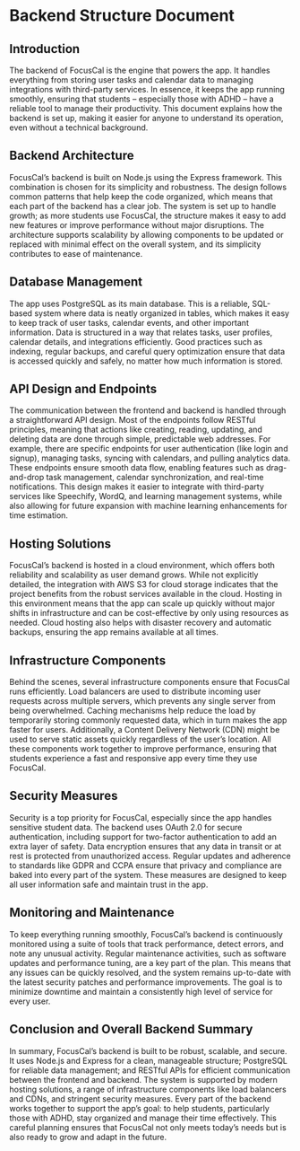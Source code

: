 # Backend Structure Document

## Introduction

The backend of FocusCal is the engine that powers the app. It handles everything from storing user tasks and calendar data to managing integrations with third-party services. In essence, it keeps the app running smoothly, ensuring that students – especially those with ADHD – have a reliable tool to manage their productivity. This document explains how the backend is set up, making it easier for anyone to understand its operation, even without a technical background.

## Backend Architecture

FocusCal’s backend is built on Node.js using the Express framework. This combination is chosen for its simplicity and robustness. The design follows common patterns that help keep the code organized, which means that each part of the backend has a clear job. The system is set up to handle growth; as more students use FocusCal, the structure makes it easy to add new features or improve performance without major disruptions. The architecture supports scalability by allowing components to be updated or replaced with minimal effect on the overall system, and its simplicity contributes to ease of maintenance.

## Database Management

The app uses PostgreSQL as its main database. This is a reliable, SQL-based system where data is neatly organized in tables, which makes it easy to keep track of user tasks, calendar events, and other important information. Data is structured in a way that relates tasks, user profiles, calendar details, and integrations efficiently. Good practices such as indexing, regular backups, and careful query optimization ensure that data is accessed quickly and safely, no matter how much information is stored.

## API Design and Endpoints

The communication between the frontend and backend is handled through a straightforward API design. Most of the endpoints follow RESTful principles, meaning that actions like creating, reading, updating, and deleting data are done through simple, predictable web addresses. For example, there are specific endpoints for user authentication (like login and signup), managing tasks, syncing with calendars, and pulling analytics data. These endpoints ensure smooth data flow, enabling features such as drag-and-drop task management, calendar synchronization, and real-time notifications. This design makes it easier to integrate with third-party services like Speechify, WordQ, and learning management systems, while also allowing for future expansion with machine learning enhancements for time estimation.

## Hosting Solutions

FocusCal’s backend is hosted in a cloud environment, which offers both reliability and scalability as user demand grows. While not explicitly detailed, the integration with AWS S3 for cloud storage indicates that the project benefits from the robust services available in the cloud. Hosting in this environment means that the app can scale up quickly without major shifts in infrastructure and can be cost-effective by only using resources as needed. Cloud hosting also helps with disaster recovery and automatic backups, ensuring the app remains available at all times.

## Infrastructure Components

Behind the scenes, several infrastructure components ensure that FocusCal runs efficiently. Load balancers are used to distribute incoming user requests across multiple servers, which prevents any single server from being overwhelmed. Caching mechanisms help reduce the load by temporarily storing commonly requested data, which in turn makes the app faster for users. Additionally, a Content Delivery Network (CDN) might be used to serve static assets quickly regardless of the user’s location. All these components work together to improve performance, ensuring that students experience a fast and responsive app every time they use FocusCal.

## Security Measures

Security is a top priority for FocusCal, especially since the app handles sensitive student data. The backend uses OAuth 2.0 for secure authentication, including support for two-factor authentication to add an extra layer of safety. Data encryption ensures that any data in transit or at rest is protected from unauthorized access. Regular updates and adherence to standards like GDPR and CCPA ensure that privacy and compliance are baked into every part of the system. These measures are designed to keep all user information safe and maintain trust in the app.

## Monitoring and Maintenance

To keep everything running smoothly, FocusCal’s backend is continuously monitored using a suite of tools that track performance, detect errors, and note any unusual activity. Regular maintenance activities, such as software updates and performance tuning, are a key part of the plan. This means that any issues can be quickly resolved, and the system remains up-to-date with the latest security patches and performance improvements. The goal is to minimize downtime and maintain a consistently high level of service for every user.

## Conclusion and Overall Backend Summary

In summary, FocusCal’s backend is built to be robust, scalable, and secure. It uses Node.js and Express for a clean, manageable structure; PostgreSQL for reliable data management; and RESTful APIs for efficient communication between the frontend and backend. The system is supported by modern hosting solutions, a range of infrastructure components like load balancers and CDNs, and stringent security measures. Every part of the backend works together to support the app’s goal: to help students, particularly those with ADHD, stay organized and manage their time effectively. This careful planning ensures that FocusCal not only meets today’s needs but is also ready to grow and adapt in the future.
